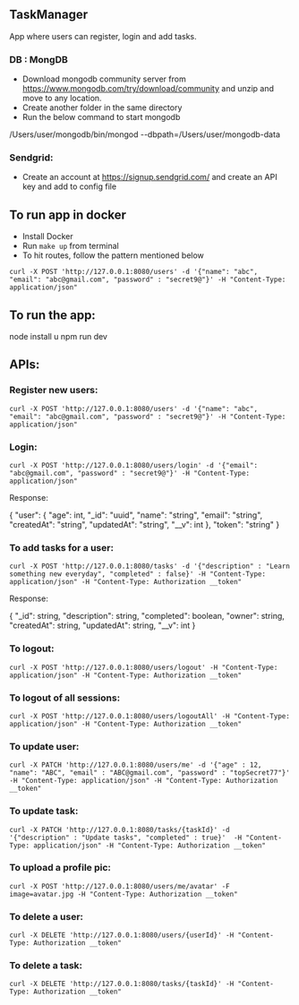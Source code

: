 ## TaskManager

App where users can register, login and add tasks. 

### DB : MongDB

- Download mongodb community server from https://www.mongodb.com/try/download/community and unzip and move to any location. 
- Create another folder in the same directory 
- Run the below command to start mongodb

/Users/user/mongodb/bin/mongod --dbpath=/Users/user/mongodb-data

### Sendgrid:

- Create an account at https://signup.sendgrid.com/ and create an API key and add to config file

## To run app in docker

- Install Docker
- Run `make up` from terminal
- To hit routes, follow the pattern mentioned below

`curl -X POST 'http://127.0.0.1:8080/users' -d '{"name": "abc", "email": "abc@gmail.com", "password" : "secret9@"}' -H "Content-Type: application/json"`

## To run the app:

node install
u
npm run dev

## APIs:

### Register new users:

`curl -X POST 'http://127.0.0.1:8080/users' -d '{"name": "abc", "email": "abc@gmail.com", "password" : "secret9@"}' -H "Content-Type: application/json"`

### Login:

`curl -X POST 'http://127.0.0.1:8080/users/login' -d '{"email": "abc@gmail.com", "password" : "secret9@"}' -H "Content-Type: application/json"`

Response:

{
    "user": {
        "age": int,
        "_id": "uuid",
        "name": "string",
        "email": "string",
        "createdAt": "string",
        "updatedAt": "string",
        "__v": int
    },
    "token": "string"
}

### To add tasks for a user:

`curl -X POST 'http://127.0.0.1:8080/tasks' -d '{"description" : "Learn something new everyday", "completed" : false}' -H "Content-Type: application/json" -H "Content-Type: Authorization __token"`

Response:

{
    "_id": string,
    "description": string,
    "completed": boolean,
    "owner": string,
    "createdAt": string,
    "updatedAt": string,
    "__v": int
}

### To logout:

`curl -X POST 'http://127.0.0.1:8080/users/logout' -H "Content-Type: application/json" -H "Content-Type: Authorization __token"`

### To logout of all sessions:

`curl -X POST 'http://127.0.0.1:8080/users/logoutAll' -H "Content-Type: application/json" -H "Content-Type: Authorization __token"`

### To update user:

`curl -X PATCH 'http://127.0.0.1:8080/users/me' -d '{"age" : 12, "name": "ABC", "email" : "ABC@gmail.com", "password" : "topSecret77"}'  -H "Content-Type: application/json" -H "Content-Type: Authorization __token"`

### To update task:

`curl -X PATCH 'http://127.0.0.1:8080/tasks/{taskId}' -d '{"description" : "Update tasks", "completed" : true}'  -H "Content-Type: application/json" -H "Content-Type: Authorization __token"`

### To upload a profile pic:

`curl -X POST 'http://127.0.0.1:8080/users/me/avatar' -F image=avatar.jpg -H "Content-Type: Authorization __token"`

### To delete a user:

`curl -X DELETE 'http://127.0.0.1:8080/users/{userId}' -H "Content-Type: Authorization __token"`

### To delete a task:

`curl -X DELETE 'http://127.0.0.1:8080/tasks/{taskId}' -H "Content-Type: Authorization __token"`
